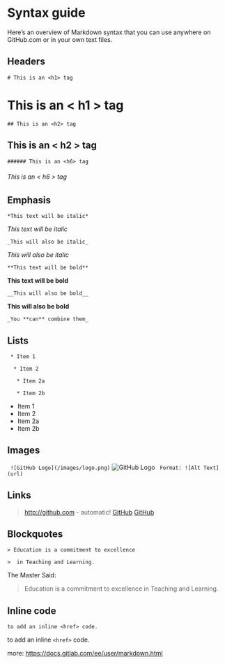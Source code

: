 # Syntax guide
Here’s an overview of Markdown syntax that you can use anywhere on GitHub.com or in your own text files.

## Headers

`# This is an <h1> tag`
# This is an < h1 > tag
`## This is an <h2> tag`
## This is an < h2 > tag
`###### This is an <h6> tag`
###### This is an < h6 > tag

## Emphasis

`*This text will be italic*`

*This text will be italic*

`_This will also be italic_`

_This will also be italic_

`**This text will be bold**`

**This text will be bold**

`__This will also be bold__`

__This will also be bold__

`_You **can** combine them_`

## Lists

` * Item 1`

`  * Item 2`

`   * Item 2a`

`   * Item 2b`

 * Item 1
 * Item 2
  * Item 2a
  * Item 2b
  
  
## Images

` ![GitHub Logo](/images/logo.png)`
![GitHub Logo](/images/logo.png)
` Format: ![Alt Text](url)`


## Links

> http://github.com - automatic!
> [GitHub](http://github.com)
  [GitHub](http://github.com)

## Blockquotes

`> Education is a commitment to excellence`

`>  in Teaching and Learning.`

The Master Said:
> Education is a commitment to excellence
> in Teaching and Learning.

## Inline code

`to add an inline <href> code.`
  
to add an inline `<href>` code.
  
more: https://docs.gitlab.com/ee/user/markdown.html
